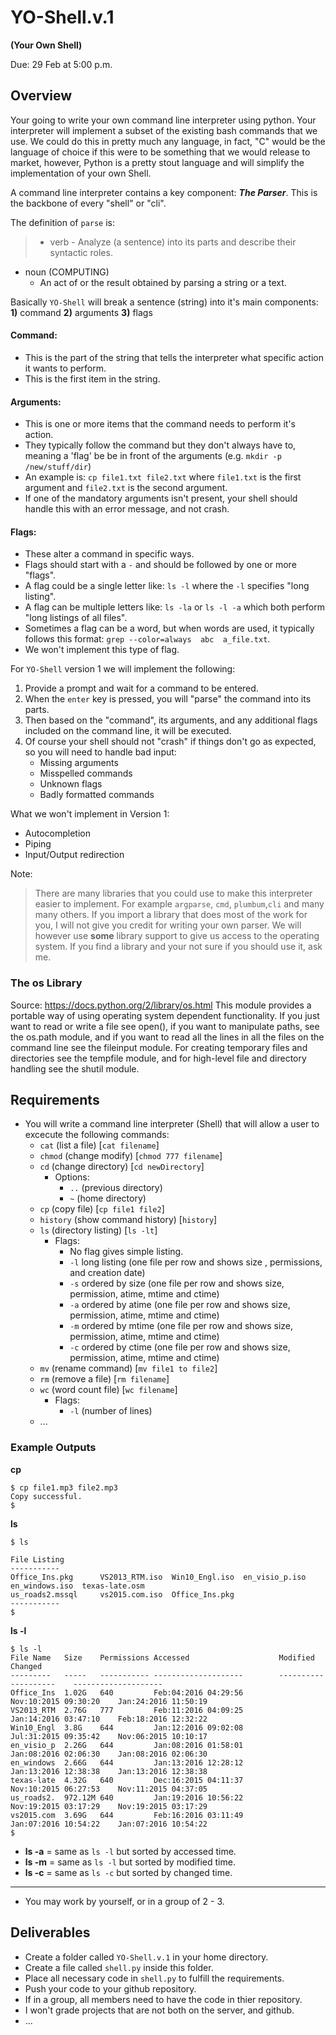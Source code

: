 # YO-Shell.v.1 
**(Your Own Shell)** 

Due: 29 Feb at 5:00 p.m.

## Overview

Your going to write your own command line interpreter using python. Your interpreter will implement a subset of the existing bash
commands that we use. We could do this in pretty much any language, in fact, "C" would be the language of choice if this were to 
be something that we would release to market, however, Python is a pretty stout language and will simplify the implementation of your
own Shell. 

A command line interpreter contains a key component: ***The Parser***. This is the backbone of every "shell" or "cli". 

The definition of `parse` is: 
>- verb 
    - Analyze (a sentence) into its parts and describe their syntactic roles.
- noun (COMPUTING)
    - An act of or the result obtained by parsing a string or a text.

Basically `YO-Shell` will break a sentence (string) into it's main components: **1)** command **2)** arguments **3)** flags

#### Command:

- This is the part of the string that tells the interpreter what specific action it wants to perform. 
- This is the first item in the string. 

#### Arguments:

- This is one or more items that the command needs to perform it's action. 
- They typically follow the command but they don't always have to, meaning a 'flag' be be in front of the arguments (e.g. `mkdir -p /new/stuff/dir`)
- An example is: `cp file1.txt file2.txt` where `file1.txt` is the first argument and `file2.txt` is the second argument. 
- If one of the mandatory arguments isn't present, your shell should handle this with an error message, and not crash.

#### Flags:
- These alter a command in specific ways. 
- Flags should start with a `-` and should be followed by one or more "flags".
- A flag could be a single letter like: `ls -l` where the `-l` specifies "long listing".
- A flag can be multiple letters like: `ls -la` or `ls -l -a` which both perform "long listings of all files".
- Sometimes a flag can be a word, but when words are used, it typically follows this format: `grep --color=always  abc  a_file.txt`.
- We won't implement this type of flag.

For `YO-Shell` version 1 we will implement the following: 

1. Provide a prompt and wait for a command to be entered. 
2. When the `enter` key is pressed, you will "parse" the command into its parts.
3. Then based on the "command", its arguments, and any additional flags included on the command line, it will be executed. 
4. Of course your shell should not "crash" if things don't go as expected, so you will need to handle bad input:
    - Missing arguments
    - Misspelled commands
    - Unknown flags
    - Badly formatted commands

What we won't implement in Version 1:
- Autocompletion
- Piping 
- Input/Output redirection

Note:
> There are many libraries that you could use to make this interpreter easier to implement. For example `argparse`, `cmd`, `plumbum`,`cli` and many many others. If you import a library that does most of the work for you, I will not give you credit for writing your own parser. We will however use **some** library support to give us access to the operating system. If you find a library and your not sure if you should use it, ask me.
>

### The os Library

Source: https://docs.python.org/2/library/os.html
This module provides a portable way of using operating system dependent functionality. If you just want to read or write a file see open(), if you want to manipulate paths, see the os.path module, and if you want to read all the lines in all the files on the command line see the fileinput module. For creating temporary files and directories see the tempfile module, and for high-level file and directory handling see the shutil module.

## Requirements

- You will write a command line interpreter (Shell) that will allow a user to excecute the following commands:
    - `cat` (list a file) [`cat filename`]
    - `chmod` (change modify) [`chmod 777 filename`]
    - `cd` (change directory) [`cd newDirectory`]
        - Options:
            - `..` (previous directory)
            - `~` (home directory)
    - `cp` (copy file) [`cp file1 file2`]
    - `history` (show command history) [`history`]
    - `ls`  (directory listing) [`ls -lt`] 
        - Flags:
            - No flag gives simple listing.
            - `-l` long listing (one file per row and shows size , permissions, and  creation date)
            - `-s` ordered by size (one file per row and shows size, permission, atime, mtime and ctime)
            - `-a` ordered by atime (one file per row and shows size, permission, atime, mtime and ctime)
            - `-m` ordered by mtime (one file per row and shows size, permission, atime, mtime and ctime)
            - `-c` ordered by ctime (one file per row and shows size, permission, atime, mtime and ctime)
    - `mv` (rename command) [`mv file1 to file2`]
    - `rm` (remove a file) [`rm filename`] 
    - `wc` (word count file) [`wc filename`]
        - Flags:
            - `-l` (number of lines) 
    - ...

### Example Outputs

**cp**
```
$ cp file1.mp3 file2.mp3
Copy successful.
$ 
```

**ls**
```
$ ls

File Listing 
-----------
Office_Ins.pkg 	    VS2013_RTM.iso 	Win10_Engl.iso 	en_visio_p.iso 	en_windows.iso 	texas-late.osm 	
us_roads2.mssql 	vs2015.com.iso 	Office_Ins.pkg 
-----------
$
```
**ls -l**
```
$ ls -l
File Name   Size    Permissions Accessed                    Modified                Changed
---------   -----   ----------- --------------------        --------------------    --------------------
Office_Ins 	1.02G 	640 		Feb:04:2016 04:29:56 		Nov:10:2015 09:30:20 	Jan:24:2016 11:50:19
VS2013_RTM 	2.76G 	777 		Feb:11:2016 04:09:25 		Jan:14:2016 03:47:10 	Feb:18:2016 12:32:22
Win10_Engl 	3.8G 	644 		Jan:12:2016 09:02:08 		Jul:31:2015 09:35:42 	Nov:06:2015 10:10:17
en_visio_p 	2.26G 	644 		Jan:08:2016 01:58:01 		Jan:08:2016 02:06:30 	Jan:08:2016 02:06:30
en_windows 	2.66G 	644 		Jan:13:2016 12:28:12 		Jan:13:2016 12:38:38 	Jan:13:2016 12:38:38
texas-late 	4.32G 	640 		Dec:16:2015 04:11:37 		Nov:10:2015 06:27:53 	Nov:11:2015 04:37:05
us_roads2. 	972.12M 640 		Jan:19:2016 10:56:22 		Nov:19:2015 03:17:29 	Nov:19:2015 03:17:29
vs2015.com 	3.69G 	644 		Feb:16:2016 03:11:49 		Jan:07:2016 10:54:22 	Jan:07:2016 10:54:22
$
```
- **ls -a** = same as `ls -l` but sorted by accessed time.
- **ls -m** = same as `ls -l` but sorted by modified time.
- **ls -c** = same as `ls -c` but sorted by changed time.

----

- You may work by yourself, or in a group of 2 - 3.  


## Deliverables

- Create a folder called `YO-Shell.v.1` in your home directory.
- Create a file called `shell.py` inside this folder.
- Place all necessary code in `shell.py` to fulfill the requirements. 
- Push your code to your github repository.  
- If in a group, all members need to have the code in thier repository.
- I won't grade projects that are not both on the server, and github. 
-  ...
